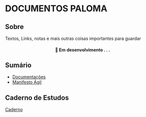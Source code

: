 # DOCUMENTOS PALOMA

## Sobre 

Textos, Links, notas e mais outras coisas importantes para guardar

<h4 align="center"> 
	🚧  Em desenvolvimento . . .
</h4>

## Sumário

* [Documentações](https://github.com/palomaavena/palomaavena/blob/main/docs/documentacoes.md)
* [Manifesto Ágil](https://github.com/palomaavena/palomaavena/blob/main/docs/manifesto_agil.md)
  
## Caderno de Estudos

 [Caderno](https://github.com/palomaavena/palomaavena/blob/main/caderno/README.md)






